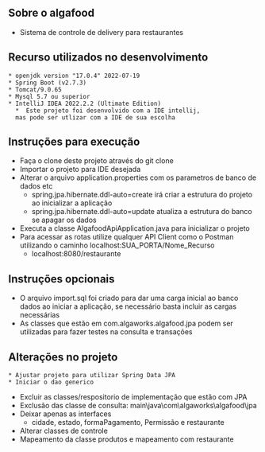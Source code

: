 ## Sobre o algafood
* Sistema de controle de delivery para restaurantes

## Recurso utilizados no desenvolvimento
```
* openjdk version "17.0.4" 2022-07-19
* Spring Boot (v2.7.3)
* Tomcat/9.0.65
* Mysql 5.7 ou superior
* IntelliJ IDEA 2022.2.2 (Ultimate Edition)
  *  Este projeto foi desenvolvido com a IDE intellij, 
  mas pode ser utlizar com a IDE de sua escolha
```
## Instruções para execução
* Faça o clone deste projeto através do git clone
* Importar o projeto para IDE desejada
* Alterar o arquivo application.properties com os parametros de banco de dados etc
  *  spring.jpa.hibernate.ddl-auto=create irá criar a estrutura do projeto ao inicializar a aplicação
  *  spring.jpa.hibernate.ddl-auto=update atualiza a estrutura do banco se apagar os dados
* Executa a classe AlgafoodApiApplication.java para inicializar o projeto
* Para acessar as rotas utilize qualquer API Client como o Postman 
utilizando o caminho localhost:SUA_PORTA/Nome_Recurso
  * localhost:8080/restaurante

## Instruções opcionais
* O arquivo import.sql foi criado para dar uma carga
inicial ao banco dados ao iniciar a aplicação, se
necessário basta incluir as cargas necessárias
* As classes que estão em com.algaworks.algafood.jpa
podem ser utilizadas para fazer testes na consulta e transações

## Alterações no projeto
```
* Ajustar projeto para utilizar Spring Data JPA
* Iniciar o dao generico
```

* Excluir as classes/respositorio de implementação que estão com JPA
* Exclusão das classe de consulta: main\java\com\algaworks\algafood\jpa
* Deixar apenas as interfaces
  * cidade, estado, formaPagamento, Permissão e restaurante
* Alterar classes de controle
* Mapeamento da classe produtos e mapeamento com restaurante